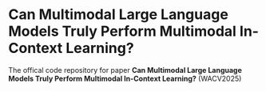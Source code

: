 # Can Multimodal Large Language Models Truly Perform Multimodal In-Context Learning?

The offical code repository for paper **Can Multimodal Large Language Models Truly Perform Multimodal In-Context Learning?** (WACV2025)
